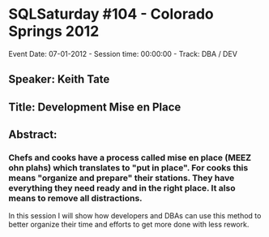 # SQLSaturday #104 - Colorado Springs 2012
Event Date: 07-01-2012 - Session time: 00:00:00 - Track: DBA / DEV
## Speaker: Keith Tate
## Title: Development Mise en Place
## Abstract:
### Chefs and cooks have a process called mise en place (MEEZ ohn plahs) which translates to "put in place". For cooks this means "organize and prepare" their stations. They have everything they need ready and in the right place. It also means to remove all distractions. 

In this session I will show how developers and DBAs can use this method to better organize their time and efforts to get more done with less rework.
